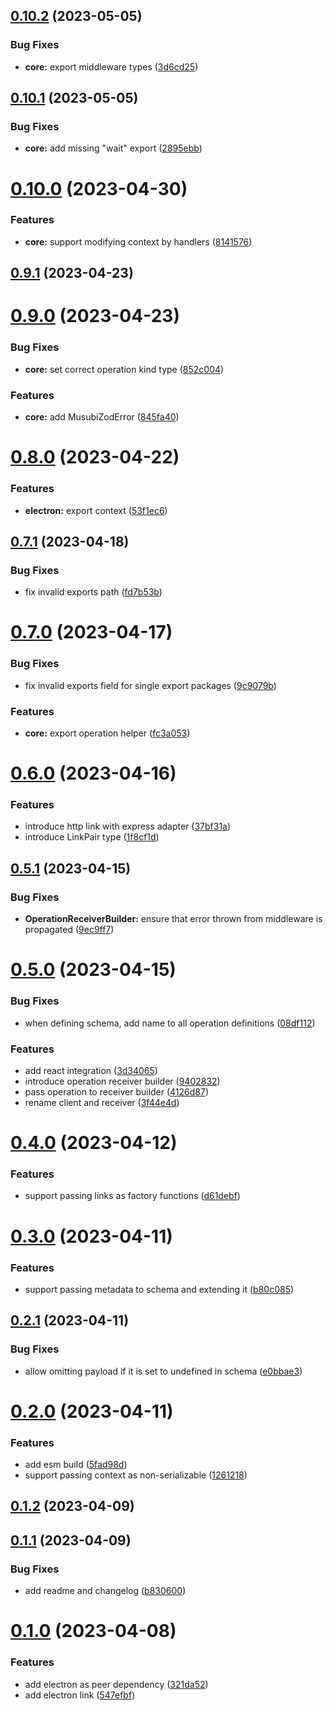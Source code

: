 ## [0.10.2](https://github.com/TheUnderScorer/musubi/compare/electron-link-v0.10.1...electron-link-v0.10.2) (2023-05-05)


### Bug Fixes

* **core:** export middleware types ([3d6cd25](https://github.com/TheUnderScorer/musubi/commit/3d6cd250cf4ccf389dcda8164cae8fcfb52b6410))

## [0.10.1](https://github.com/TheUnderScorer/musubi/compare/electron-link-v0.10.0...electron-link-v0.10.1) (2023-05-05)


### Bug Fixes

* **core:** add missing "wait" export ([2895ebb](https://github.com/TheUnderScorer/musubi/commit/2895ebb381d49dfc02277f4ee5ecd100aabe660a))

# [0.10.0](https://github.com/TheUnderScorer/musubi/compare/electron-link-v0.9.1...electron-link-v0.10.0) (2023-04-30)


### Features

* **core:** support modifying context by handlers ([8141576](https://github.com/TheUnderScorer/musubi/commit/8141576997da59d6cd519f901a921c133607931e))

## [0.9.1](https://github.com/TheUnderScorer/musubi/compare/electron-link-v0.9.0...electron-link-v0.9.1) (2023-04-23)

# [0.9.0](https://github.com/TheUnderScorer/musubi/compare/electron-link-v0.8.0...electron-link-v0.9.0) (2023-04-23)


### Bug Fixes

* **core:** set correct operation kind type ([852c004](https://github.com/TheUnderScorer/musubi/commit/852c0049bd5e70fedaa8ff8ae0650d276c5c9f28))


### Features

* **core:** add MusubiZodError ([845fa40](https://github.com/TheUnderScorer/musubi/commit/845fa4007454fae3b1f45f2eb43bd126a1b06574))

# [0.8.0](https://github.com/TheUnderScorer/musubi/compare/electron-link-v0.7.1...electron-link-v0.8.0) (2023-04-22)


### Features

* **electron:** export context ([53f1ec6](https://github.com/TheUnderScorer/musubi/commit/53f1ec61eb67e0f23739baf321653baba2964549))

## [0.7.1](https://github.com/TheUnderScorer/musubi/compare/electron-link-v0.7.0...electron-link-v0.7.1) (2023-04-18)


### Bug Fixes

* fix invalid exports path ([fd7b53b](https://github.com/TheUnderScorer/musubi/commit/fd7b53be9c5e9f02d295f8584001a3b637ea733e))

# [0.7.0](https://github.com/TheUnderScorer/musubi/compare/electron-link-v0.6.0...electron-link-v0.7.0) (2023-04-17)


### Bug Fixes

* fix invalid exports field for single export packages ([9c9079b](https://github.com/TheUnderScorer/musubi/commit/9c9079b6a31b840307e67ba1ea21a9142b778470))


### Features

* **core:** export operation helper ([fc3a053](https://github.com/TheUnderScorer/musubi/commit/fc3a0531bcf212c1f675c23e309777dc6fb14f16))

# [0.6.0](https://github.com/TheUnderScorer/musubi/compare/electron-link-v0.5.1...electron-link-v0.6.0) (2023-04-16)


### Features

* introduce http link with express adapter ([37bf31a](https://github.com/TheUnderScorer/musubi/commit/37bf31ac14229944233ec18f55e3df3deb41596e))
* introduce LinkPair type ([1f8cf1d](https://github.com/TheUnderScorer/musubi/commit/1f8cf1d65c533f17eee7de905a23629f3731f0ec))

## [0.5.1](https://github.com/TheUnderScorer/musubi/compare/electron-link-v0.5.0...electron-link-v0.5.1) (2023-04-15)


### Bug Fixes

* **OperationReceiverBuilder:** ensure that error thrown from middleware is propagated ([9ec9ff7](https://github.com/TheUnderScorer/musubi/commit/9ec9ff7b29a49d36ed8590c2ec7de46cddbf8cdc))

# [0.5.0](https://github.com/TheUnderScorer/musubi/compare/electron-link-v0.4.0...electron-link-v0.5.0) (2023-04-15)


### Bug Fixes

* when defining schema, add name to all operation definitions ([08df112](https://github.com/TheUnderScorer/musubi/commit/08df112caffe6a2d4c13e65416c81178d4c1acb7))


### Features

* add react integration ([3d34065](https://github.com/TheUnderScorer/musubi/commit/3d34065c360633bbc5915779d4f2da26caadcfa0))
* introduce operation receiver builder ([9402832](https://github.com/TheUnderScorer/musubi/commit/9402832f88505f119397a5f310764e92162069b0))
* pass operation to receiver builder ([4126d87](https://github.com/TheUnderScorer/musubi/commit/4126d87e11be4064ef01731431e9024355fdf0a3))
* rename client and receiver ([3f44e4d](https://github.com/TheUnderScorer/musubi/commit/3f44e4dd124ae69a79525b8bd68f04f164358c31))

# [0.4.0](https://github.com/TheUnderScorer/musubi/compare/electron-link-v0.3.0...electron-link-v0.4.0) (2023-04-12)


### Features

* support passing links as factory functions ([d61debf](https://github.com/TheUnderScorer/musubi/commit/d61debf5631943506b681c23379e62ce13469c26))

# [0.3.0](https://github.com/TheUnderScorer/musubi/compare/electron-link-v0.2.1...electron-link-v0.3.0) (2023-04-11)


### Features

* support passing metadata to schema and extending it ([b80c085](https://github.com/TheUnderScorer/musubi/commit/b80c085ab33c69bddba5676bb600eebe0c2e0247))

## [0.2.1](https://github.com/TheUnderScorer/musubi/compare/electron-link-v0.2.0...electron-link-v0.2.1) (2023-04-11)


### Bug Fixes

* allow omitting payload if it is set to undefined in schema ([e0bbae3](https://github.com/TheUnderScorer/musubi/commit/e0bbae3a142d31faccc40c710af5b7e7d807c718))

# [0.2.0](https://github.com/TheUnderScorer/musubi/compare/electron-link-v0.1.2...electron-link-v0.2.0) (2023-04-11)


### Features

* add esm build ([5fad98d](https://github.com/TheUnderScorer/musubi/commit/5fad98d1d21e19c3c4da5415257f2d40160b3fb8))
* support passing context as non-serializable ([1261218](https://github.com/TheUnderScorer/musubi/commit/126121807c394a67f1adedb4f60e12c37051ee8d))

## [0.1.2](https://github.com/TheUnderScorer/musubi/compare/electron-link-v0.1.1...electron-link-v0.1.2) (2023-04-09)

## [0.1.1](https://github.com/TheUnderScorer/musubi/compare/electron-link-v0.1.0...electron-link-v0.1.1) (2023-04-09)


### Bug Fixes

* add readme and changelog ([b830600](https://github.com/TheUnderScorer/musubi/commit/b830600a0c55da9306ec2ef19b9a145641b0cea4))

# [0.1.0](https://github.com/TheUnderScorer/musubi/compare/electron-link-v0.0.1...electron-link-v0.1.0) (2023-04-08)


### Features

* add electron as peer dependency ([321da52](https://github.com/TheUnderScorer/musubi/commit/321da521699bef04176a41a77f39e6e6e74e945a))
* add electron link ([547efbf](https://github.com/TheUnderScorer/musubi/commit/547efbfe283e9a4e108cb550b574ce16eb93bff2))
